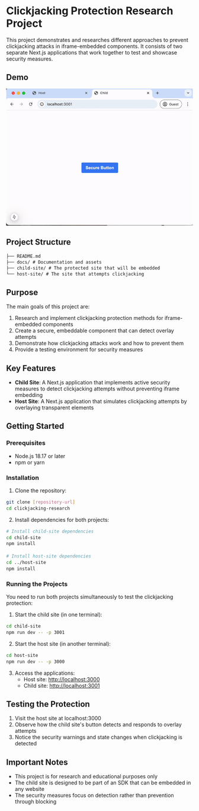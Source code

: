 # Clickjacking Protection Research Project

This project demonstrates and researches different approaches to prevent clickjacking attacks in iframe-embedded components. It consists of two separate Next.js applications that work together to test and showcase security measures.

## Demo

![Demo of Clickjacking Protection](docs/assets/demo.gif)

## Project Structure

```
├── README.md
├── docs/ # Documentation and assets
├── child-site/ # The protected site that will be embedded
└── host-site/ # The site that attempts clickjacking
```

## Purpose

The main goals of this project are:

1. Research and implement clickjacking protection methods for iframe-embedded components
2. Create a secure, embeddable component that can detect overlay attempts
3. Demonstrate how clickjacking attacks work and how to prevent them
4. Provide a testing environment for security measures

## Key Features

- **Child Site**: A Next.js application that implements active security measures to detect clickjacking attempts without preventing iframe embedding
- **Host Site**: A Next.js application that simulates clickjacking attempts by overlaying transparent elements

## Getting Started

### Prerequisites

- Node.js 18.17 or later
- npm or yarn

### Installation

1. Clone the repository:
```bash
git clone [repository-url]
cd clickjacking-research
```

2. Install dependencies for both projects:
```bash
# Install child-site dependencies
cd child-site
npm install

# Install host-site dependencies
cd ../host-site
npm install
```

### Running the Projects

You need to run both projects simultaneously to test the clickjacking protection:

1. Start the child site (in one terminal):
```bash
cd child-site
npm run dev -- -p 3001
```

2. Start the host site (in another terminal):
```bash
cd host-site
npm run dev -- -p 3000
```

3. Access the applications:
   - Host site: [http://localhost:3000](http://localhost:3000)
   - Child site: [http://localhost:3001](http://localhost:3001)

## Testing the Protection

1. Visit the host site at localhost:3000
2. Observe how the child site's button detects and responds to overlay attempts
3. Notice the security warnings and state changes when clickjacking is detected

## Important Notes

- This project is for research and educational purposes only
- The child site is designed to be part of an SDK that can be embedded in any website
- The security measures focus on detection rather than prevention through blocking
```

